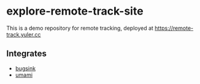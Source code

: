 # explore-remote-track-site

This is a demo repository for remote tracking, deployed at https://remote-track.yuler.cc

## Integrates

- [bugsink](https://github.com/bugsink/bugsink/)
- [umami](https://github.com/umami-software/umami/)
